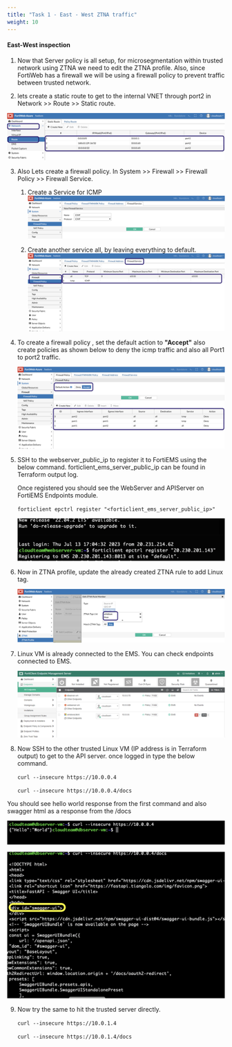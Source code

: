 ```yaml
---
title: "Task 1 - East - West ZTNA traffic"
weight: 10
---
```



#### **East-West inspection**

1. Now that Server policy is all setup, for microsegmentation within trusted network using ZTNA we need to edit the ZTNA profile. Also, since FortiWeb has a firewall we will be using a firewall policy to prevent traffic between trusted network.

2. lets create a static route to get to the internal VNET through port2 in Network >> Route >> Static route.

  ![staticroute](../images/static-route.jpg) 

3. Also Lets create a firewall policy. In System >> Firewall >> Firewall Policy >> Firewall Service. 
    1. Create a Service for ICMP 
        ![service2](../images/service2.jpg) 

    2. Create another service all, by leaving everything to default. 
        ![service](../images/service.jpg)

4. To create a firewall policy , set the default action to **"Accept"** also create policies as shown below to deny the icmp traffic and also all Port1 to port2 traffic. 

    ![firewall](../images/firewall.jpg)

5. SSH to the webserver_public_ip to register it to FortiEMS using the below command. forticlient_ems_server_public_ip can be found in Terraform output log. 

    Once registered you should see the WebServer and APIServer on FortiEMS Endpoints module. 

    `forticlient epctrl register "<forticlient_ems_server_public_ip>"`

    ![webserver](../images/sshwebserver.jpg)


6. Now in ZTNA profile, update the already created ZTNA rule to add Linux tag. 
    
     ![ztnaprofile](../images/ztnaprofile.jpg)

7. Linux VM is already connected to the EMS. You can check endpoints connected to EMS. 

     ![endpoint](../images/endpoint.jpg)

8. Now SSH to the other trusted Linux VM (IP address is in Terraform output) to get to the API server. once logged in type the below command.

    `curl --insecure https://10.0.0.4`

    `curl --insecure https://10.0.0.4/docs`

You should see hello world response from the first command and also swagger html as a response from the /docs 

![helloworld](../images/helloworld.jpg)

![swagger](../images/swagger.jpg)

9. Now try the same to hit the trusted server directly. 

    `curl --insecure https://10.0.1.4`

    `curl --insecure https://10.0.1.4/docs`

